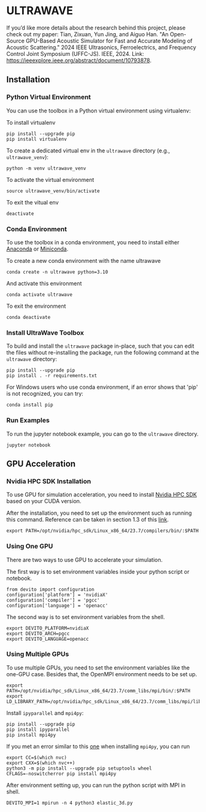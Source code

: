 # ULTRAWAVE

If you’d like more details about the research behind this project, please check out my paper:
Tian, Zixuan, Yun Jing, and Aiguo Han. "An Open-Source GPU-Based Acoustic Simulator for Fast and Accurate Modeling of Acoustic Scattering." 2024 IEEE Ultrasonics, Ferroelectrics, and Frequency Control Joint Symposium (UFFC-JS). IEEE, 2024. Link: https://ieeexplore.ieee.org/abstract/document/10793878. 

## Installation

### Python Virtual Environment

You can use the toolbox in a Python virtual environment using virtualenv:

To install virtualenv

    pip install --upgrade pip
    pip install virtualenv

To create a dedicated virtual env in the `ultrawave` directory (e.g., `ultrawave_venv`):

    python -m venv ultrawave_venv

To activate the virtual environment

    source ultrawave_venv/bin/activate

To exit the vitual env

    deactivate

### Conda Environment

To use the toolbox in a conda environment, you need to install either [Anaconda](https://docs.anaconda.com/free/anaconda/install/index.html) or [Miniconda](https://docs.anaconda.com/free/miniconda/index.html).

To create a new conda environment with the name ultrawave

    conda create -n ultrawave python=3.10

And activate this environment

    conda activate ultrawave

To exit the environment

    conda deactivate

### Install UltraWave Toolbox

To build and install the `ultrawave` package in-place, such that you can edit the files without 
re-installing the package, run the following command at the `ultrawave` directory:

    pip install --upgrade pip
    pip install . -r requirements.txt

For Windows users who use conda environment, if an error shows that 'pip' is not recognized, you can try:

    conda install pip

### Run Examples

To run the jupyter notebook example, you can go to the `ultrawave` directory.

    jupyter notebook

## GPU Acceleration

### Nvidia HPC SDK Installation

To use GPU for simulation acceleration, you need to install [Nvidia HPC SDK](https://developer.nvidia.com/hpc-sdk-downloads) 
based on your CUDA version.

After the installation, you need to set up the environment such as running this command. Reference can be taken in section 
1.3 of this [link](https://docs.nvidia.com/hpc-sdk//hpc-sdk-install-guide/index.html).

    export PATH=/opt/nvidia/hpc_sdk/Linux_x86_64/23.7/compilers/bin/:$PATH

### Using One GPU

There are two ways to use GPU to accelerate your simulation.

The first way is to set environment variables inside your python script or notebook.

    from devito import configuration
    configuration['platform'] = 'nvidiaX'
    configuration['compiler'] = 'pgcc'
    configuration['language'] = 'openacc'

The second way is to set environment variables from the shell.

    export DEVITO_PLATFORM=nvidiaX
    export DEVITO_ARCH=pgcc
    export DEVITO_LANGUAGE=openacc

### Using Multiple GPUs

To use multiple GPUs, you need to set the environment variables like the one-GPU case. 
Besides that, the OpenMPI environment needs to be set up.

    export PATH=/opt/nvidia/hpc_sdk/Linux_x86_64/23.7/comm_libs/mpi/bin/:$PATH
    export LD_LIBRARY_PATH=/opt/nvidia/hpc_sdk/Linux_x86_64/23.7/comm_libs/mpi/lib/:$LD_LIBRARY_PATH

Install `ipyparallel` and `mpi4py`:

    pip install --upgrade pip
    pip install ipyparallel
    pip install mpi4py

If you met an error similar to this [one](https://github.com/mpi4py/mpi4py/issues/114) when installing `mpi4py`, you can run

    export CC=$(which nvc)
    export CXX=$(which nvc++)
    python3 -m pip install --upgrade pip setuptools wheel
    CFLAGS=-noswitcherror pip install mpi4py

After environment setting up, you can run the python script with MPI in shell.

    DEVITO_MPI=1 mpirun -n 4 python3 elastic_3d.py





